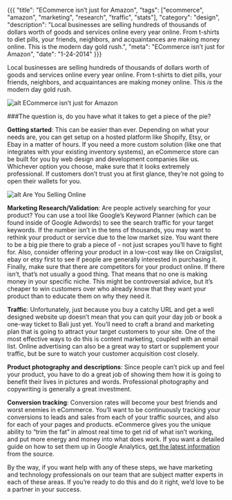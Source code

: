 {{{
  "title": "ECommerce isn’t just for Amazon",
  "tags": ["ecommerce", "amazon", "marketing", "research", "traffic", "stats"],
  "category": "design",
  "description": "Local businesses are selling hundreds of thousands of dollars worth of goods and services online every year online. From t-shirts to diet pills, your friends, neighbors, and acquaintances are making money online. This is the modern day gold rush.",
  "meta": "ECommerce isn’t just for Amazon",
  "date": "1-24-2014"
}}}


Local businesses are selling hundreds of thousands of dollars worth of goods and services online every year online. From t-shirts to diet pills, your friends, neighbors, and acquaintances are making money online. This *is* the modern day gold rush. <!--more-->

![alt ECommerce isn’t just for Amazon](/images/ecommerce-blogheader.jpg "ECommerce isn’t just for Amazon")

###The question is, do you have what it takes to get a piece of the pie?

**Getting started**: This can be easier than ever. Depending on what your needs are, you can get setup on a hosted platform like Shopify, Etsy, or Ebay in a matter of hours. If you need a more custom solution (like one that integrates with your existing inventory systems), an eCommerce store can be built for you by web design and development companies like us. Whichever option you choose, make sure that it looks extremely professional. If customers don’t trust you at first glance, they’re not going to open their wallets for you. 

![alt Are You Selling Online](/images/ecommerce-blogchart.png "Are You Selling Online")

**Marketing Research/Validation**: Are people actively searching for your product? You can use a tool like Google’s Keyword Planner (which can be found inside of Google Adwords) to see the search traffic for your target keywords. If the number isn’t in the tens of thousands, you may want to rethink your product or service due to the low market size. You want there to be a big pie there to grab a piece of - not just scrapes you’ll have to fight for. Also, consider offering your product in a low-cost way like on Craigslist, ebay or etsy first to see if people are generally interested in purchasing it. Finally, make sure that there are competitors for your product online. If there isn’t, that’s not usually a good thing. That means that no one is making money in your specific niche.  This might be controversial advice, but it’s cheaper to win customers over who already know that they want your product than to educate them on why they need it. 

**Traffic**: Unfortunately, just because you buy a catchy URL and get a well designed website up doesn’t mean that you can quit your day job or book a one-way ticket to Bali just yet. You’ll need to craft a brand and marketing plan that is going to attract your target customers to your site. One of the most effective ways to do this is content marketing, coupled with an email list. Online advertising can also be a great way to start or supplement your traffic, but be sure to watch your customer acquisition cost closely. 

**Product photography and descriptions**: Since people can’t pick up and feel your product, you have to do a great job of showing them how it is going to benefit their lives in pictures and words. Professional photography and copywriting is generally a great investment. 

**Conversion tracking**: Conversion rates will become your best friends and worst enemies in eCommerce. You’ll want to be continuously tracking your conversions to leads and sales from each of your traffic sources, and also for each of your pages and products. eCommerce gives you the unique ability to “trim the fat” in almost real time to get rid of what isn’t working, and put more energy and money into what does work. If you want a detailed guide on how to set them up in Google Analytics, [get the latest information](https://support.google.com/adwords/answer/1722022?hl=en) from the source.

By the way, if you want help with any of these steps, we have marketing and technology professionals on our team that are subject matter experts in each of these areas. If you’re ready to do this and do it right, we’d love to be a partner in your success.